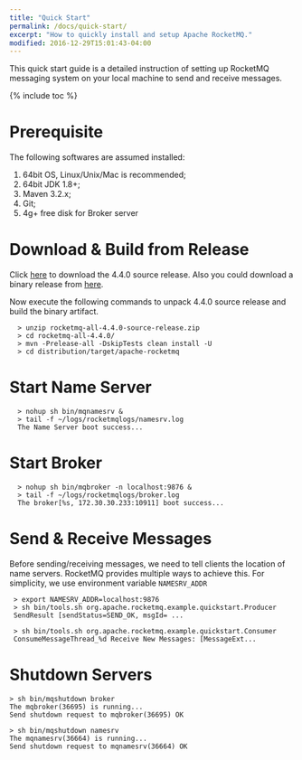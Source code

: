 ```yaml
---
title: "Quick Start"
permalink: /docs/quick-start/
excerpt: "How to quickly install and setup Apache RocketMQ."
modified: 2016-12-29T15:01:43-04:00
---
```


This quick start guide is a detailed instruction of setting up RocketMQ messaging system on your local machine to send 
and receive messages.

{% include toc %}

# Prerequisite

   The following softwares are assumed installed:
   1. 64bit OS, Linux/Unix/Mac is recommended;
   1. 64bit JDK 1.8+; 
   1. Maven 3.2.x;
   1. Git;
   1. 4g+ free disk for Broker server

# Download & Build from Release

Click [here](https://www.apache.org/dyn/closer.cgi?path=rocketmq/4.4.0/rocketmq-all-4.4.0-source-release.zip) to download the 4.4.0 source release. Also you could download a binary release from [here](http://rocketmq.apache.org/release_notes/release-notes-4.4.0/).

Now execute the following commands to unpack 4.4.0 source release and build the binary artifact.

```shell
  > unzip rocketmq-all-4.4.0-source-release.zip
  > cd rocketmq-all-4.4.0/
  > mvn -Prelease-all -DskipTests clean install -U
  > cd distribution/target/apache-rocketmq
```

 
# Start Name Server

```shell
  > nohup sh bin/mqnamesrv &
  > tail -f ~/logs/rocketmqlogs/namesrv.log
  The Name Server boot success...
```  

# Start Broker

```shell 
  > nohup sh bin/mqbroker -n localhost:9876 &
  > tail -f ~/logs/rocketmqlogs/broker.log 
  The broker[%s, 172.30.30.233:10911] boot success...
```


# Send & Receive Messages

Before sending/receiving messages, we need to tell clients the location of name servers. RocketMQ provides multiple ways to achieve this. For simplicity, we use environment variable `NAMESRV_ADDR`

```shell
 > export NAMESRV_ADDR=localhost:9876
 > sh bin/tools.sh org.apache.rocketmq.example.quickstart.Producer
 SendResult [sendStatus=SEND_OK, msgId= ...

 > sh bin/tools.sh org.apache.rocketmq.example.quickstart.Consumer
 ConsumeMessageThread_%d Receive New Messages: [MessageExt...
```

# Shutdown Servers

```shell
> sh bin/mqshutdown broker
The mqbroker(36695) is running...
Send shutdown request to mqbroker(36695) OK

> sh bin/mqshutdown namesrv
The mqnamesrv(36664) is running...
Send shutdown request to mqnamesrv(36664) OK
```
